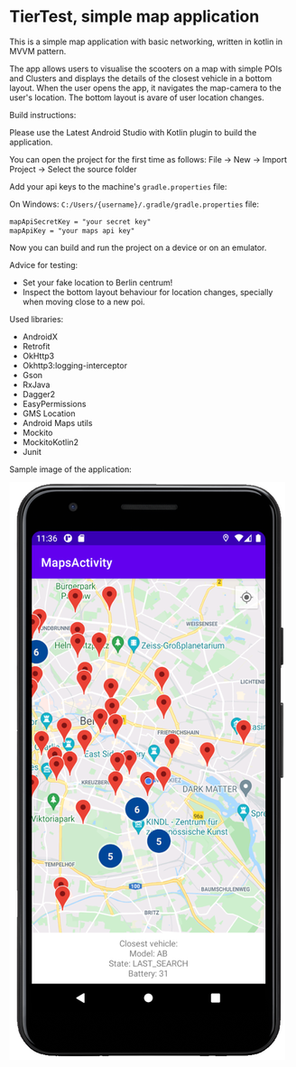# TierTest, simple map application

This is a simple map application with basic networking, written in kotlin in MVVM pattern.
 
The app allows users to visualise the scooters on a map with simple POIs and Clusters and displays the details of the closest vehicle in a bottom layout. When the user opens the app, it navigates the map-camera to the user's location. The bottom layout is avare of user location changes. 

Build instructions:

Please use the Latest Android Studio with Kotlin plugin to build the application.

You can open the project for the first time as follows:
File -> New -> Import Project -> Select the source folder

Add your api keys to the machine's `gradle.properties` file:

On Windows: `C:/Users/{username}/.gradle/gradle.properties` file:

```
mapApiSecretKey = "your secret key"
mapApiKey = "your maps api key"
```

Now you can build and run the project on a device or on an emulator.

Advice for testing:
- Set your fake location to Berlin centrum!
- Inspect the bottom layout behaviour for location changes, specially when moving close to a new poi.

Used libraries: 
- AndroidX
- Retrofit
- OkHttp3
- Okhttp3:logging-interceptor
- Gson
- RxJava
- Dagger2
- EasyPermissions
- GMS Location
- Android Maps utils
- Mockito
- MockitoKotlin2
- Junit

Sample image of the application: 

![sample image](images/sample.PNG)
